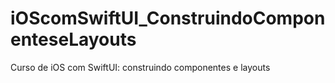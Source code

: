 # iOScomSwiftUI_ConstruindoComponenteseLayouts
Curso de  iOS com SwiftUI: construindo componentes e layouts
